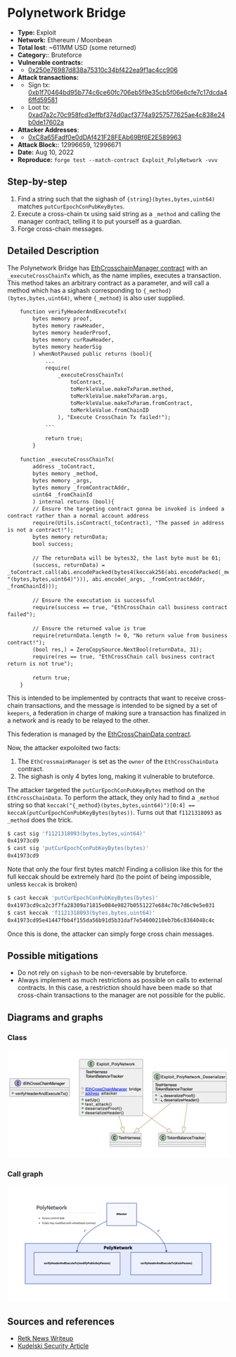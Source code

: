# Polynetwork Bridge
- **Type:** Exploit
- **Network:** Ethereum / Moonbean
- **Total lost**: ~611MM USD (some returned)
- **Category:**: Bruteforce
- **Vulnerable contracts:**
- - [0x250e76987d838a75310c34bf422ea9f1ac4cc906](https://etherscan.io/address/0x250e76987d838a75310c34bf422ea9f1ac4cc906)
- **Attack transactions:**
- - Sign tx: [0xb1f70464bd95b774c6ce60fc706eb5f9e35cb5f06e6cfe7c17dcda46ffd59581](https://etherscan.io/tx/0xb1f70464bd95b774c6ce60fc706eb5f9e35cb5f06e6cfe7c17dcda46ffd59581)
- - Loot tx: [0xad7a2c70c958fcd3effbf374d0acf3774a9257577625ae4c838e24b0de17602a](https://etherscan.io/tx/0xad7a2c70c958fcd3effbf374d0acf3774a9257577625ae4c838e24b0de17602a)
- **Attacker Addresses**: 
- - [0xC8a65Fadf0e0dDAf421F28FEAb69Bf6E2E589963](https://etherscan.io/address/0xC8a65Fadf0e0dDAf421F28FEAb69Bf6E2E589963)
- **Attack Block:**: 12996659, 12996671 
- **Date:** Aug 10, 2022 
- **Reproduce:** `forge test --match-contract Exploit_PolyNetwork -vvv` 

## Step-by-step 
1. Find a string such that the sighash of `{string}(bytes,bytes,uint64)` matches `putCurEpochConPubKeyBytes`.
2. Execute a cross-chain tx using said string as a `_method` and calling the manager contract, telling it to put yourself as a guardian. 
3. Forge cross-chain messages.

## Detailed Description

The Polynetwork Bridge has [EthCrosschainManager contract](https://github.com/polynetwork/eth-contracts/blob/d16252b2b857eecf8e558bd3e1f3bb14cff30e9b/contracts/core/cross_chain_manager/logic/EthCrossChainManager.sol#L127) with an `_executeCrossChainTx` which, as the name implies, executes a transaction. This method takes an arbitrary contract as a parameter, and will call a method which has a sighash corresponding to `{_method}(bytes,bytes,uint64)`, where `{_method}` is also user supplied.

``` solidity
    function verifyHeaderAndExecuteTx(
        bytes memory proof, 
        bytes memory rawHeader, 
        bytes memory headerProof, 
        bytes memory curRawHeader,
        bytes memory headerSig
        ) whenNotPaused public returns (bool){
            ...
            require(
                _executeCrossChainTx(
                    toContract, 
                    toMerkleValue.makeTxParam.method, 
                    toMerkleValue.makeTxParam.args,
                    toMerkleValue.makeTxParam.fromContract, 
                    toMerkleValue.fromChainID
                ), "Execute CrossChain Tx failed!");
            ...
        
            return true;
        }

    function _executeCrossChainTx(
        address _toContract, 
        bytes memory _method, 
        bytes memory _args, 
        bytes memory _fromContractAddr, 
        uint64 _fromChainId
        ) internal returns (bool){
        // Ensure the targeting contract gonna be invoked is indeed a contract rather than a normal account address
        require(Utils.isContract(_toContract), "The passed in address is not a contract!");
        bytes memory returnData;
        bool success;
        
        // The returnData will be bytes32, the last byte must be 01;
        (success, returnData) = _toContract.call(abi.encodePacked(bytes4(keccak256(abi.encodePacked(_method, "(bytes,bytes,uint64)"))), abi.encode(_args, _fromContractAddr, _fromChainId)));
        
        // Ensure the executation is successful
        require(success == true, "EthCrossChain call business contract failed");
        
        // Ensure the returned value is true
        require(returnData.length != 0, "No return value from business contract!");
        (bool res,) = ZeroCopySource.NextBool(returnData, 31);
        require(res == true, "EthCrossChain call business contract return is not true");
        
        return true;
    }

```

This is intended to be implemented by contracts that want to receive cross-chain transactions, and the message is intended to be signed by a set of `keepers`, a federation in charge of making sure a transaction has finalized in a network and is ready to be relayed to the other.

This federation is managed by the [EthCrossChainData contract](https://github.com/polynetwork/eth-contracts/blob/d16252b2b857eecf8e558bd3e1f3bb14cff30e9b/contracts/core/cross_chain_manager/data/EthCrossChainData.sol#L45).

Now, the attacker expoloited two facts:
1. The `EthCrossmainManager` is set as the `owner` of the `EthCrossChainData` contract.
2. The sighash is only 4 bytes long, making it vulnerable to bruteforce.

The attacker targeted the `putCurEpochConPubKeyBytes` method on the `EthCrossChainData`. To perform the attack, they only had to find a `_method` string so that `keccak("{_method}(bytes,bytes,uint64)")[0:4] == keccak(putCurEpochConPubKeyBytes(bytes))`. Turns out that `f1121318093` as `_method` does the trick.

```sh
$ cast sig 'f1121318093(bytes,bytes,uint64)'                                                         ~
0x41973cd9
$ cast sig 'putCurEpochConPubKeyBytes(bytes)'                                                        ~
0x41973cd9
```

Note that only the four first bytes match! Finding a collision like this for the full keccak should be extremely hard (to the point of being impossible, unless `keccak` is broken)

``` sh
$ cast keccak 'putCurEpochConPubKeyBytes(bytes)'                                                     ~
0x41973cd9ca2c3f7fa28309a71815e084e9827b0551227e684c70c7d6c9e5e031
$ cast keccak 'f1121318093(bytes,bytes,uint64)'                                                      ~
0x41973cd95e41447fbb4f155da56b91d5b31daf7e54600218eb7b6c8384048c4c
```

Once this is done, the attacker can simply forge cross chain messages.

## Possible mitigations
- Do not rely on `sighash` to be non-reversable by bruteforce.
- Always implement as much restrictions as possible on calls to external contracts. In this case, a restriction should have been made so that cross-chain transactions to the manager are not possible for the public.

## Diagrams and graphs

### Class

![class](polynetwork.png)

### Call graph

![call](polynetwork-call.png)

## Sources and references
- [Retk News Writeup](https://rekt.news/polynetwork-rekt/)
- [Kudelski Security Article](https://research.kudelskisecurity.com/2021/08/12/the-poly-network-hack-explained/)
